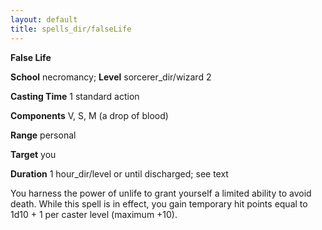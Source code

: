 ```yaml
---
layout: default
title: spells_dir/falseLife
---
```

 **False Life**

**School** necromancy; **Level** sorcerer_dir/wizard 2

**Casting Time** 1 standard action

**Components** V, S, M (a drop of blood)

**Range** personal

**Target** you

**Duration** 1 hour_dir/level or until discharged; see text

You harness the power of unlife to grant yourself a limited ability to avoid death. While this spell is in effect, you gain temporary hit points equal to 1d10 + 1 per caster level (maximum +10).

